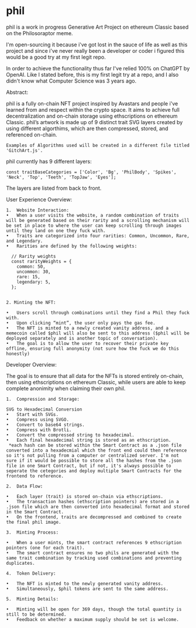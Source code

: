 # phil
phil is a work in progress Generative Art Project on ethereum Classic based on the Philosoraptor meme. 

I'm open-sourcing it because i've got lost in the sauce of life as well as this project and since i've never really been a developer or coder i figured this would be a good try at my first legit repo.

In order to achieve the functionality thus far I've relied 100% on ChatGPT by OpenAI. Like I stated before, this is my first legit try at a repo, and I also didn't know what Computer Science was 3 years ago. 

Abstract: 

phil is a fully on-chain NFT project inspired by Avastars and people i've learned from and respect within the crypto space. It aims to achieve full decentralization and on-chain storage using ethscriptions on ethereum Classic. phil’s artwork is made up of 9 distinct trait SVG layers created by using different algorthims, which are then compressed, stored, and referenced on-chain.

	Examples of Algorithms used will be created in a different file titled 'GitchArt.js'. 

phil currently has 9 different layers:

    const traitBaseCategories = ['Color', 'Bg', 'PhilBody', 'Spikes', 'Neck', 'Top', 'Teeth', 'TopJaw', 'Eyes'];

The layers are listed from back to front. 

User Experience Overview:

	1.	Website Interaction:
	•	When a user visits the website, a random combination of traits will be generated based on their rarity and a scrolling mechanism will be set in place to where the user can keep scrolling through images until they land on one they fuck with.
	•	Traits are categorized into four rarities: Common, Uncommon, Rare, and Legendary.
	•	Rarities are defined by the following weights:

      // Rarity weights
      const rarityWeights = {
        common: 50,
        uncommon: 30,
        rare: 15,
        legendary: 5,
      };


    2. Minting the NFT:

	•	Users scroll through combinations until they find a Phil they fuck with.
	•	Upon clicking “mint”, the user only pays the gas fee.
	•	The NFT is minted to a newly created vanity address, and a memecoin called $phil will also be sent to this address ($phil will be deployed separately and is another topic of conversation).
	•	The goal is to allow the user to recover their private key offline, ensuring full anonymity (not sure how the fuck we do this honestly)

Developer Overview:

The goal is to ensure that all data for the NFTs is stored entirely on-chain, then using ethscriptions on ethereum Classic, while users are able to keep complete anonimity when claiming their own phil. 

	1.	Compression and Storage:

	SVG to Hexadecimal Conversion
	•	Start with SVGs.
	•	Compress using SVGO.
	•	Convert to base64 strings.
	•	Compress with Brotli.
	•	Convert the compressed string to hexadecimal.
	•	Each final hexadecimal string is stored as an ethscription.
     *each hash can be stored within the Smart Contract as a .json file converted into a hexadecmial which the front end could then reference so it's not pulling from a computer or centralized server. I'm not sure if it would be possible to store all the hashes from the .json file in one Smart Contract, but if not, it's always possible to seperate the cetegories and deploy multiple Smart Contracts for the frontend to reference. 

	2.	Data Flow:

	•	Each layer (trait) is stored on-chain via ethscriptions.
	•	The transaction hashes (ethscription pointers) are stored in a .json file which are then converted into hexadecimal format and stored in the Smart Contract.
	•	On the frontend, traits are decompressed and combined to create the final phil image.

	3.	Minting Process:

	•	When a user mints, the smart contract references 9 ethscription pointers (one for each trait).
	•	The smart contract ensures no two phils are generated with the same trait combination by tracking used combinations and preventing duplicates.

	4.	Token Delivery:

	•	The NFT is minted to the newly generated vanity address.
	•	Simultaneously, $phil tokens are sent to the same address.

	5.	Minting Details:

	•	Minting will be open for 369 days, though the total quantity is still to be determined.
	•	Feedback on whether a maximum supply should be set is welcome.

